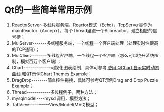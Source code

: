 # Qt的一些简单常用示例     
1. ReactorServer-多线程服务端，Reactor模式（Echo），TcpServer类作为mainReactor（Acceptr），每个Thread里跑一个Subreactor，建立相应的信号槽；       
2. MulServer-------多线程服务端，一个线程一个客户端处理（处理实时性很高的TCP通讯）；        
3. MulClient--------多线程客户端，一个线程一个客户端（怎么可以绕开系统限制，模拟百万个客户端）；     
4. Chart--------------可视化图表绘制，具体可参考[ 使用 QChart 显示实时动态曲线 ](https://qtdebug.com/qtbook-paint-realtime-curve-qchart/ "qtdebug/公孙二狗") 和QT示例Chart Themes Example；       
5. DragDrop--------简单控件拖拽，具体可参考QT示例Drag and Drop Puzzle Example；   
6. Thread------------多线程例子，两种方法；     
7. mysqlmodel----mysql调用，模型方法；  
8. TabView----------View/Model(MVC)模型；   

